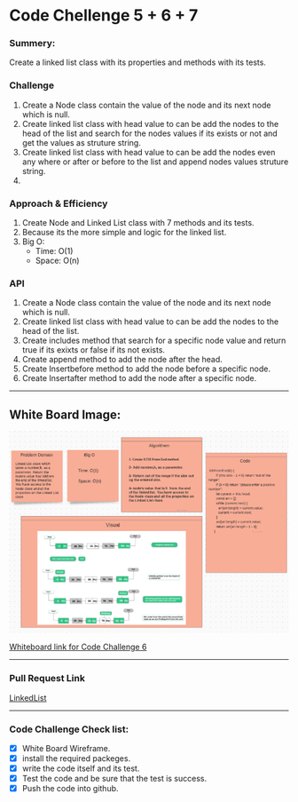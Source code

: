 # Code Chellenge 5 + 6 + 7

### Summery:

Create a linked list class with its properties and methods with its tests.


### Challenge 

1. Create a Node class contain the value of the node and its next node which is null.
2. Create linked list class with head value to can be add the nodes to the head of the list and search for the nodes values if its exists or not and get the values as struture string.
3. Create linked list class with head value to can be add the nodes even any where or after or before to the list and append nodes values struture string.
4. 

### Approach & Efficiency
1. Create Node and Linked List class with 7 methods and its tests.
2. Because its the more simple and logic for the linked list.
3. Big O: 
   - Time: O(1)
   - Space: O(n)


### API

1. Create a Node class contain the value of the node and its next node which is null.
2. Create linked list class with head value to can be add the nodes to the head of the list.
3. Create includes method that search for a specific node value and return true if its exixts or false if its not exists.
4. Create append method to add the node after the head.
5. Create Insertbefore method to add the node before a specific node.
6. Create Insertafter method to add the node after a specific node.

***********************************************************************************************


## White Board Image:

![Whiteboard Image for Code Challenge 7](https://github.com/HaneenKh88/data-structures-and-algorithms/blob/ll-kth-from-end/code-challenges/401-CodeChellenges/assests/whiteboard8.png)

[Whiteboard link for Code Challenge 6](https://lucid.app/lucidspark/1837a109-8b9e-45a7-9640-2a7efd813a0b/edit?beaconFlowId=4D3C761FF5C4ED88#)


***********************************************************************************************
### Pull Request Link

[LinkedList](https://github.com/HaneenKh88/data-structures-and-algorithms/pull/25)

***********************************************************************************************

### Code Challenge Check list:

- [x] White Board Wireframe.
- [x] install the required packeges.
- [x] write the code itself and its test.
- [x] Test the code and be sure that the test is success.
- [x] Push the code into github.
